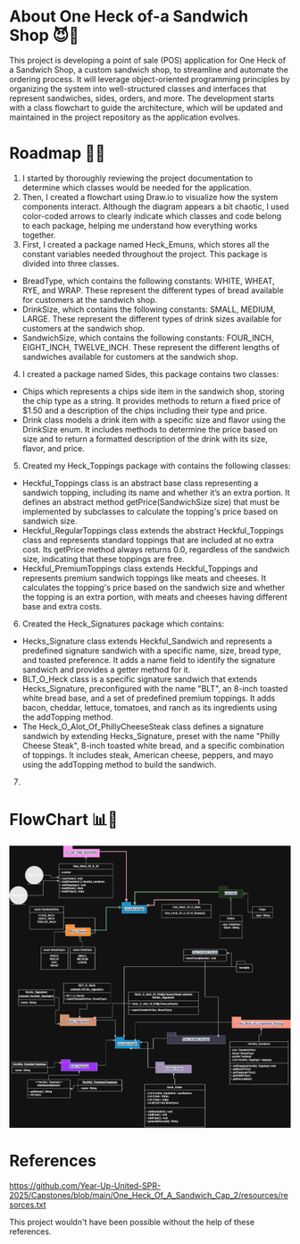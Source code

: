 # About One Heck of-a Sandwich Shop 😈🥪
This project is developing a point of sale (POS) application for One Heck of a Sandwich Shop, a custom sandwich shop, to streamline and automate the ordering process. 
It will leverage object-oriented programming principles by organizing the system into well-structured classes and interfaces that represent sandwiches, sides, orders, and more. 
The development starts with a class flowchart to guide the architecture, which will be updated and maintained in the project repository as the application evolves.

# Roadmap 🚧🥪
1. I started by thoroughly reviewing the project documentation to determine which classes would be needed for the application.
2. Then, I created a flowchart using Draw.io to visualize how the system components interact. 
Although the diagram appears a bit chaotic, I used color-coded arrows to clearly indicate which classes and code belong to each package, helping me understand how everything works together.
3. First, I created a package named Heck_Emuns, which stores all the constant variables needed throughout the project. This package is divided into three classes.
* BreadType, which contains the following constants: WHITE, WHEAT, RYE, and WRAP. These represent the different types of bread available for customers at the sandwich shop.
* DrinkSize, which contains the following constants: SMALL, MEDIUM, LARGE. These represent the different types of drink sizes available for customers at the sandwich shop.  
* SandwichSize, which contains the following constants: FOUR_INCH, EIGHT_INCH, TWELVE_INCH. These represent the different lengths of sandwiches available for customers at the sandwich shop.
4. I created a package named Sides, this package contains two classes:
* Chips which represents a chips side item in the sandwich shop, storing the chip type as a string. It provides methods to return a fixed price of $1.50 and a description of the chips including their type and price.
* Drink  class models a drink item with a specific size and flavor using the DrinkSize enum. It includes methods to determine the price based on size and to return a formatted description of the drink with its size, flavor, and price.
5. Created my Heck_Toppings package with contains the following classes:
* Heckful_Toppings class is an abstract base class representing a sandwich topping, including its name and whether it’s an extra portion. It defines an abstract method getPrice(SandwichSize size) that must be implemented by subclasses to calculate the topping's price based on sandwich size.
* Heckful_RegularToppings class extends the abstract Heckful_Toppings class and represents standard toppings that are included at no extra cost. Its getPrice method always returns 0.0, regardless of the sandwich size, indicating that these toppings are free.
* Heckful_PremiumToppings class extends Heckful_Toppings and represents premium sandwich toppings like meats and cheeses. It calculates the topping's price based on the sandwich size and whether the topping is an extra portion, with meats and cheeses having different base and extra costs.
6. Created the Heck_Signatures package which contains:
* Hecks_Signature class extends Heckful_Sandwich and represents a predefined signature sandwich with a specific name, size, bread type, and toasted preference. It adds a name field to identify the signature sandwich and provides a getter method for it.
* BLT_O_Heck class is a specific signature sandwich that extends Hecks_Signature, preconfigured with the name "BLT", an 8-inch toasted white bread base, and a set of predefined premium toppings. It adds bacon, cheddar, lettuce, tomatoes, and ranch as its ingredients using the addTopping method.
* The Heck_O_Alot_Of_PhillyCheeseSteak class defines a signature sandwich by extending Hecks_Signature, preset with the name "Philly Cheese Steak", 8-inch toasted white bread, and a specific combination of toppings. It includes steak, American cheese, peppers, and mayo using the addTopping method to build the sandwich.
7. 


# FlowChart 📊🥪
![One Heck of A FlowChart.jpg](UML%27s/CurrentFlowChart/One%20Heck%20of%20A%20FlowChart.jpg)

# References 
https://github.com/Year-Up-United-SPR-2025/Capstones/blob/main/One_Heck_Of_A_Sandwich_Cap_2/resources/resorces.txt

This project wouldn't have been possible without the help of these references.